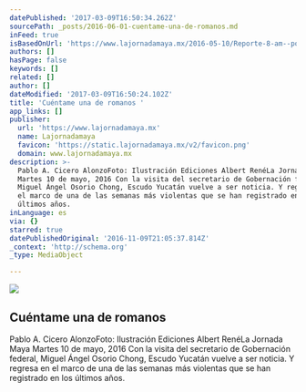 ```yaml
---
datePublished: '2017-03-09T16:50:34.262Z'
sourcePath: _posts/2016-06-01-cuentame-una-de-romanos.md
inFeed: true
isBasedOnUrl: 'https://www.lajornadamaya.mx/2016-05-10/Reporte-8-am--por-Pablo-A--Cicero'
authors: []
hasPage: false
keywords: []
related: []
author: []
dateModified: '2017-03-09T16:50:24.102Z'
title: 'Cuéntame una de romanos '
app_links: []
publisher:
  url: 'https://www.lajornadamaya.mx'
  name: Lajornadamaya
  favicon: 'https://static.lajornadamaya.mx/v2/favicon.png'
  domain: www.lajornadamaya.mx
description: >-
  Pablo A. Cicero AlonzoFoto: Ilustración Ediciones Albert RenéLa Jornada Maya
  Martes 10 de mayo, 2016 Con la visita del secretario de Gobernación federal,
  Miguel Ángel Osorio Chong, Escudo Yucatán vuelve a ser noticia. Y regresa en
  el marco de una de las semanas más violentas que se han registrado en los
  últimos años.
inLanguage: es
via: {}
starred: true
datePublishedOriginal: '2016-11-09T21:05:37.814Z'
_context: 'http://schema.org'
_type: MediaObject

---
```

<article style=""><img src="https://s3-us-west-2.amazonaws.com/the-grid-img/p/ec618218b67e6e47b996ae0f8cb01c858bdf9f27.jpg" /><h1>Cuéntame una de romanos </h1><p>Pablo A. Cicero AlonzoFoto: Ilustración Ediciones Albert RenéLa Jornada Maya Martes 10 de mayo, 2016 Con la visita del secretario de Gobernación federal, Miguel Ángel Osorio Chong, Escudo Yucatán vuelve a ser noticia. Y regresa en el marco de una de las semanas más violentas que se han registrado en los últimos años.</p></article>